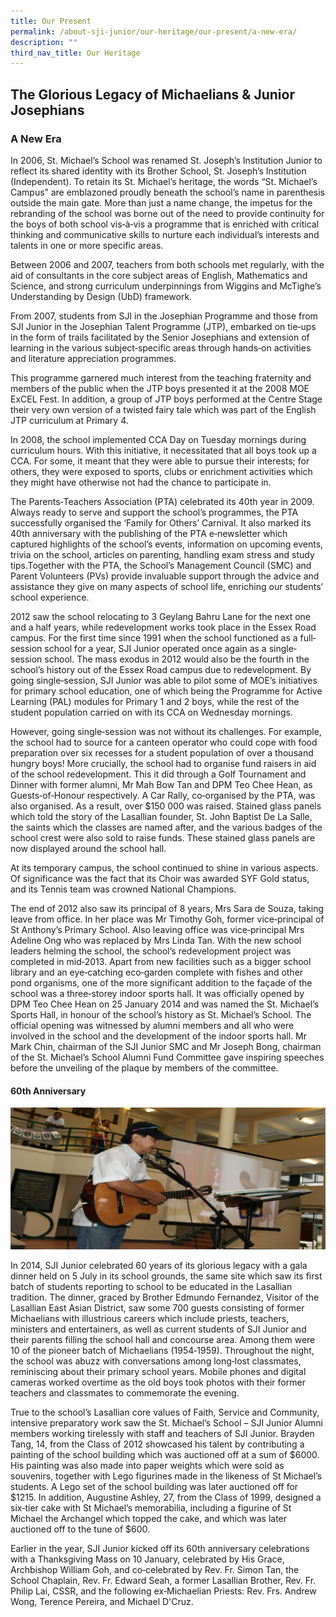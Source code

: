 ```yaml
---
title: Our Present
permalink: /about-sji-junior/our-heritage/our-present/a-new-era/
description: ""
third_nav_title: Our Heritage
---
```

## The Glorious Legacy of Michaelians & Junior Josephians

###  A New Era

In 2006, St. Michael’s School was renamed St. Joseph’s Institution Junior to reflect its shared identity with its Brother School, St. Joseph’s Institution (Independent). To retain its St. Michael’s heritage, the words “St. Michael’s Campus” are emblazoned proudly beneath the school’s name in parenthesis outside the main gate. More than just a name change, the impetus for the rebranding of the school was borne out of the need to provide continuity for the boys of both school vis‐à‐vis a programme that is enriched with critical thinking and communicative skills to nurture each individual’s interests and talents in one or more specific areas.  
  
Between 2006 and 2007, teachers from both schools met regularly, with the aid of consultants in the core subject areas of English, Mathematics and Science, and strong curriculum underpinnings from Wiggins and McTighe’s Understanding by Design (UbD) framework.  
  
From 2007, students from SJI in the Josephian Programme and those from SJI Junior in the Josephian Talent Programme (JTP), embarked on tie‐ups in the form of trails facilitated by the Senior Josephians and extension of learning in the various subject‐specific areas through hands‐on activities and literature appreciation programmes.  
  
This programme garnered much interest from the teaching fraternity and members of the public when the JTP boys presented it at the 2008 MOE ExCEL Fest. In addition, a group of JTP boys performed at the Centre Stage their very own version of a twisted fairy tale which was part of the English JTP curriculum at Primary 4.  
  
In 2008, the school implemented CCA Day on Tuesday mornings during curriculum hours. With this initiative, it necessitated that all boys took up a CCA. For some, it meant that they were able to pursue their interests; for others, they were exposed to sports, clubs or enrichment activities which they might have otherwise not had the chance to participate in.  
  
The Parents‐Teachers Association (PTA) celebrated its 40th year in 2009. Always ready to serve and support the school’s programmes, the PTA successfully organised the ‘Family for Others’ Carnival. It also marked its 40th anniversary with the publishing of the PTA e‐newsletter which captured highlights of the school’s events, information on upcoming events, trivia on the school, articles on parenting, handling exam stress and study tips.Together with the PTA, the School’s Management Council (SMC) and Parent Volunteers (PVs) provide invaluable support through the advice and assistance they give on many aspects of school life, enriching our students’ school experience.  
  
2012 saw the school relocating to 3 Geylang Bahru Lane for the next one and a half years, while redevelopment works took place in the Essex Road campus. For the first time since 1991 when the school functioned as a full‐session school for a year, SJI Junior operated once again as a single‐session school. The mass exodus in 2012 would also be the fourth in the school’s history out of the Essex Road campus due to redevelopment. By going single‐session, SJI Junior was able to pilot some of MOE’s initiatives for primary school education, one of which being the Programme for Active Learning (PAL) modules for Primary 1 and 2 boys, while the rest of the student population carried on with its CCA on Wednesday mornings.  
  
However, going single‐session was not without its challenges. For example, the school had to source for a canteen operator who could cope with food preparation over six recesses for a student population of over a thousand hungry boys! More crucially, the school had to organise fund raisers in aid of the school redevelopment. This it did through a Golf Tournament and Dinner with former alumni, Mr Mah Bow Tan and DPM Teo Chee Hean, as Guests‐of‐Honour respectively. A Car Rally, co‐organised by the PTA, was also organised. As a result, over $150 000 was raised. Stained glass panels which told the story of the Lasallian founder, St. John Baptist De La Salle, the saints which the classes are named after, and the various badges of the school crest were also sold to raise funds. These stained glass panels are now displayed around the school hall.  
  
At its temporary campus, the school continued to shine in various aspects. Of significance was the fact that its Choir was awarded SYF Gold status, and its Tennis team was crowned National Champions.  
  
The end of 2012 also saw its principal of 8 years, Mrs Sara de Souza, taking leave from office. In her place was Mr Timothy Goh, former vice‐principal of St Anthony’s Primary School. Also leaving office was vice‐principal Mrs Adeline Ong who was replaced by Mrs Linda Tan. With the new school leaders helming the school, the school’s redevelopment project was completed in mid‐2013. Apart from new facilities such as a bigger school library and an eye‐catching eco‐garden complete with fishes and other pond organisms, one of the more significant addition to the façade of the school was a three‐storey indoor sports hall. It was officially opened by DPM Teo Chee Hean on 25 January 2014 and was named the St. Michael’s Sports Hall, in honour of the school’s history as St. Michael’s School. The official opening was witnessed by alumni members and all who were involved in the school and the development of the indoor sports hall. Mr Mark Chin, chairman of the SJI Junior SMC and Mr Joseph Bong, chairman of the St. Michael’s School Alumni Fund Committee gave inspiring speeches before the unveiling of the plaque by members of the committee.

#### 60th Anniversary

![](/images/22.png)

In 2014, SJI Junior celebrated 60 years of its glorious legacy with a gala dinner held on 5 July in its school grounds, the same site which saw its first batch of students reporting to school to be educated in the Lasallian tradition. The dinner, graced by Brother Edmundo Fernandez, Visitor of the Lasallian East Asian District, saw some 700 guests consisting of former Michaelians with illustrious careers which include priests, teachers, ministers and entertainers, as well as current students of SJI Junior and their parents filling the school hall and concourse area. Among them were 10 of the pioneer batch of Michaelians (1954‐1959). Throughout the night, the school was abuzz with conversations among long‐lost classmates, reminiscing about their primary school years. Mobile phones and digital cameras worked overtime as the old boys took photos with their former teachers and classmates to commemorate the evening.  
  
True to the school’s Lasallian core values of Faith, Service and Community, intensive preparatory work saw the St. Michael’s School – SJI Junior Alumni members working tirelessly with staff and teachers of SJI Junior. Brayden Tang, 14, from the Class of 2012 showcased his talent by contributing a painting of the school building which was auctioned off at a sum of $6000. His painting was also made into paper weights which were sold as souvenirs, together with Lego figurines made in the likeness of St Michael’s students. A Lego set of the school building was later auctioned off for $1215. In addition, Augustine Ashley, 27, from the Class of 1999, designed a six‐tier cake with St Michael’s memorabilia, including a figurine of St Michael the Archangel which topped the cake, and which was later auctioned off to the tune of $600.  
  
Earlier in the year, SJI Junior kicked off its 60th anniversary celebrations with a Thanksgiving Mass on 10 January, celebrated by His Grace, Archbishop William Goh, and co‐celebrated by Rev. Fr. Simon Tan, the School Chaplain, Rev. Fr. Edward Seah, a former Lasallian Brother, Rev. Fr. Philip Lai, CSSR, and the following ex‐Michaelian Priests: Rev. Frs. Andrew Wong, Terence Pereira, and Michael D'Cruz.